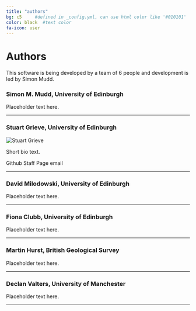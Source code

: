 ```yaml
---
title: "authors"
bg: c5     #defined in _config.yml, can use html color like '#010101'
color: black  #text color
fa-icon: user
---
```


# Authors

This software is being developed by a team of 6 people and development is led by Simon Mudd.



### Simon M. Mudd, University of Edinburgh

Placeholder text here.

****

### Stuart Grieve, University of Edinburgh
![Stuart Grieve](https://avatars0.githubusercontent.com/u/10617231?v=3&s=460 "Stuart Grieve")

Short bio text.

Github Staff Page email

****

### David Milodowski, University of Edinburgh

Placeholder text here.

****
### Fiona Clubb, University of Edinburgh

Placeholder text here.

****
### Martin Hurst, British Geological Survey

Placeholder text here.

****
### Declan Valters, University of Manchester

Placeholder text here.

****
 